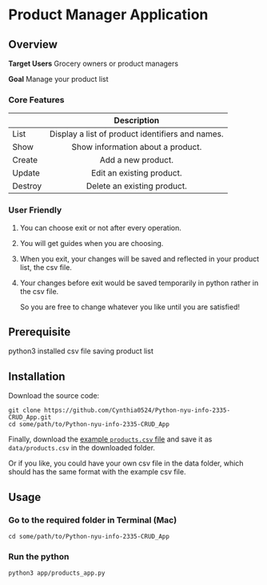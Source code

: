 # Product Manager Application

## Overview

**Target Users** Grocery owners or product managers

**Goal** Manage your product list

### Core Features
|             |**Description**                                 |
|-------------|:----------------------------------------------:|
|List         |Display a list of product identifiers and names.|
|Show         |Show information about a product.               |
|Create       |Add a new product.                              |
|Update       |Edit an existing product.                       |
|Destroy      |Delete an existing product.                     |



### User Friendly
1. You can choose exit or not after every operation.
2. You will get guides when you are choosing.
3. When you exit, your changes will be saved and reflected in your product list, the csv file.
4. Your changes before exit would be saved temporarily in python rather in the csv file.

   So you are free to change whatever you like until you are satisfied!

## Prerequisite
python3 installed
csv file saving product list

## Installation

Download the source code:

```shell
git clone https://github.com/Cynthia0524/Python-nyu-info-2335-CRUD_App.git
cd some/path/to/Python-nyu-info-2335-CRUD_App
```

Finally, download the [example `products.csv` file](https://raw.githubusercontent.com/prof-rossetti/nyu-info-2335-70-201706/master/projects/crud-app/products.csv) and save it as `data/products.csv` in the downloaded folder.

Or if you like, you could have your own csv file in the data folder, which should has the same format with the example csv file.

## Usage

### Go to the required folder in Terminal (Mac)
```shell
cd some/path/to/Python-nyu-info-2335-CRUD_App
```
### Run the python
```shell
python3 app/products_app.py
```
